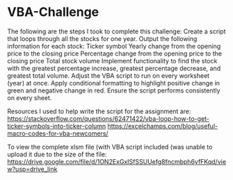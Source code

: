 # VBA-Challenge
The following are the steps I took to complete this challenge:
Create a script that loops through all the stocks for one year.
Output the following information for each stock:
Ticker symbol
Yearly change from the opening price to the closing price
Percentage change from the opening price to the closing price
Total stock volume
Implement functionality to find the stock with the greatest percentage increase, greatest percentage decrease, and greatest total volume.
Adjust the VBA script to run on every worksheet (year) at once.
Apply conditional formatting to highlight positive change in green and negative change in red.
Ensure the script performs consistently on every sheet.

Resources I used to help write the script for the assignment are:
https://stackoverflow.com/questions/62471422/vba-loop-how-to-get-ticker-symbols-into-ticker-column 
https://excelchamps.com/blog/useful-macro-codes-for-vba-newcomers/

To view the complete xlsm file (with VBA script included (was unable to upload it due to the size of the file:
https://drive.google.com/file/d/1ON2ExGxISfSSUUefg8fncmbph6yfFKqd/view?usp=drive_link
